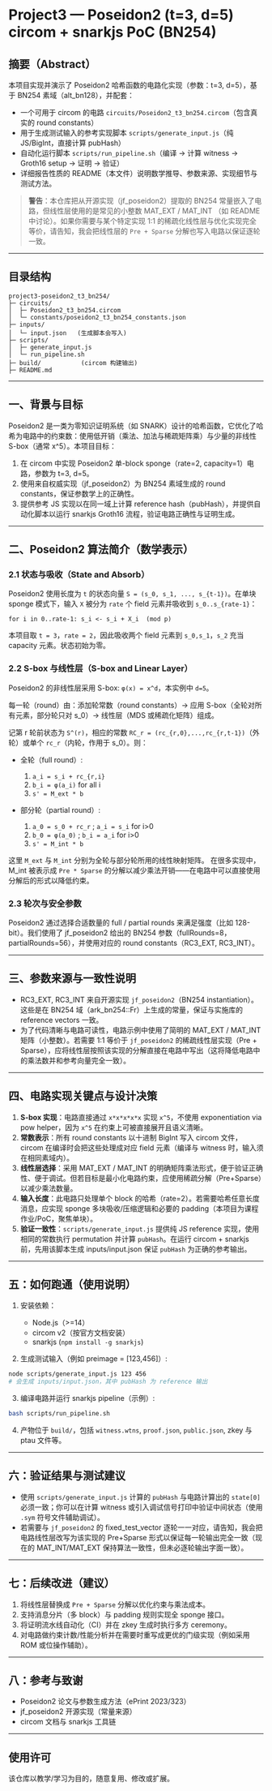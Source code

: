 # Project3 — Poseidon2 (t=3, d=5) circom + snarkjs PoC (BN254)

## 摘要（Abstract）
本项目实现并演示了 Poseidon2 哈希函数的电路化实现（参数：t=3, d=5），基于 BN254 素域（alt_bn128），并配套：
- 一个可用于 circom 的电路 `circuits/Poseidon2_t3_bn254.circom`（包含真实的 round constants）
- 用于生成测试输入的参考实现脚本 `scripts/generate_input.js`（纯 JS/BigInt，直接计算 pubHash）
- 自动化运行脚本 `scripts/run_pipeline.sh`（编译 → 计算 witness → Groth16 setup → 证明 → 验证）
- 详细报告性质的 README（本文件）说明数学推导、参数来源、实现细节与测试方法。

> **警告**：本仓库把从开源实现（jf_poseidon2）提取的 BN254 常量嵌入了电路，但线性层使用的是常见的小整数 MAT_EXT / MAT_INT （如 README 中讨论）。如果你需要与某个特定实现 1:1 的稀疏化线性层与优化实现完全等价，请告知，我会把线性层的 `Pre + Sparse` 分解也写入电路以保证逐轮一致。

---
## 目录结构
```
project3-poseidon2_t3_bn254/
├─ circuits/
│  ├─ Poseidon2_t3_bn254.circom
│  └─ constants/poseidon2_t3_bn254_constants.json
├─ inputs/
│  └─ input.json   (生成脚本会写入)
├─ scripts/
│  ├─ generate_input.js
│  └─ run_pipeline.sh
├─ build/           (circom 构建输出)
├─ README.md
```

---
## 一、背景与目标
Poseidon2 是一类为零知识证明系统（如 SNARK）设计的哈希函数，它优化了哈希为电路中的约束数：使用低开销（乘法、加法与稀疏矩阵乘）与少量的非线性 S-box（通常 x^5）。本项目目标：
1. 在 circom 中实现 Poseidon2 单-block sponge（rate=2, capacity=1）电路，参数为 t=3, d=5。
2. 使用来自权威实现（jf_poseidon2）为 BN254 素域生成的 round constants，保证参数学上的正确性。
3. 提供参考 JS 实现以在同一域上计算 reference hash（pubHash），并提供自动化脚本以运行 snarkjs Groth16 流程，验证电路正确性与证明生成。

---
## 二、Poseidon2 算法简介（数学表示）

### 2.1 状态与吸收（State and Absorb）
Poseidon2 使用长度为 `t` 的状态向量 `S = (s_0, s_1, ..., s_{t-1})`。在单块 sponge 模式下，输入 `X` 被分为 `rate` 个 field 元素并吸收到 `s_0..s_{rate-1}`：
```
for i in 0..rate-1: s_i <- s_i + X_i  (mod p)
```

本项目取 `t = 3`，`rate = 2`，因此吸收两个 field 元素到 `s_0,s_1`，`s_2` 充当 capacity 元素。状态初始为零。

### 2.2 S-box 与线性层（S-box and Linear Layer）
Poseidon2 的非线性层采用 S-box: `φ(x) = x^d`，本实例中 `d=5`。

每一轮（round）由：添加轮常数（round constants）→ 应用 S-box（全轮对所有元素，部分轮只对 s_0）→ 线性层（MDS 或稀疏化矩阵）组成。

记第 r 轮前状态为 `S^(r)`，相应的常数 `RC_r = (rc_{r,0},...,rc_{r,t-1})`（外轮）或单个 `rc_r`（内轮，作用于 s_0）。则：
- 全轮（full round）:
  1. `a_i = s_i + rc_{r,i}`
  2. `b_i = φ(a_i)` for all i
  3. `s' = M_ext * b`

- 部分轮（partial round）:
  1. `a_0 = s_0 + rc_r` ; `a_i = s_i` for i>0
  2. `b_0 = φ(a_0)` ; `b_i = a_i` for i>0
  3. `s' = M_int * b`

这里 `M_ext` 与 `M_int` 分别为全轮与部分轮所用的线性映射矩阵。
在很多实现中，M_int 被表示成 `Pre * Sparse` 的分解以减少乘法开销——在电路中可以直接使用分解后的形式以降低约束。

### 2.3 轮次与安全参数
Poseidon2 通过选择合适数量的 full / partial rounds 来满足强度（比如 128-bit）。我们使用了 jf_poseidon2 给出的 BN254 参数（fullRounds=8，partialRounds=56），并使用对应的 round constants（RC3_EXT, RC3_INT）。

---
## 三、参数来源与一致性说明
- RC3_EXT, RC3_INT 来自开源实现 `jf_poseidon2`（BN254 instantiation）。这些是在 BN254 域（ark_bn254::Fr）上生成的常量，保证与实施库的 reference vectors 一致。
- 为了代码清晰与电路可读性，电路示例中使用了简明的 MAT_EXT / MAT_INT 矩阵（小整数）。若需要 1:1 等价于 `jf_poseidon2` 的稀疏线性层实现（Pre + Sparse），应将线性层按照该实现的分解直接在电路中写出（这将降低电路中的乘法数并和参考向量完全一致）。

---
## 四、电路实现关键点与设计决策
1. **S-box 实现**：电路直接通过 `x*x*x*x*x` 实现 `x^5`，不使用 exponentiation via pow helper，因为 `x^5` 在约束上可被直接展开且语义清晰。
2. **常数表示**：所有 round constants 以十进制 BigInt 写入 circom 文件，circom 在编译时会把这些处理成对应 field 元素（编译与 witness 时，输入须在相同素域内）。
3. **线性层选择**：采用 MAT_EXT / MAT_INT 的明确矩阵乘法形式，便于验证正确性、便于调试。但若目标是最小化电路约束，应使用稀疏分解（Pre+Sparse）以减少乘法数量。
4. **输入长度**：此电路只处理单个 block 的哈希（rate=2）。若需要哈希任意长度消息，应实现 sponge 多块吸收/压缩逻辑和必要的 padding（本项目为课程作业/PoC，聚焦单块）。
5. **验证一致性**：`scripts/generate_input.js` 提供纯 JS reference 实现，使用相同的常数执行 permutation 并计算 `pubHash`。在运行 circom + snarkjs 前，先用该脚本生成 inputs/input.json 保证 `pubHash` 为正确的参考输出。

---
## 五：如何跑通（使用说明）
1. 安装依赖：
   - Node.js（>=14）
   - circom v2（按官方文档安装）
   - snarkjs (`npm install -g snarkjs`)

2. 生成测试输入（例如 preimage = [123,456]）:
```bash
node scripts/generate_input.js 123 456
# 会生成 inputs/input.json，其中 pubHash 为 reference 输出
```

3. 编译电路并运行 snarkjs pipeline（示例）:
```bash
bash scripts/run_pipeline.sh
```

4. 产物位于 `build/`，包括 `witness.wtns`, `proof.json`, `public.json`, zkey 与 ptau 文件等。

---
## 六：验证结果与测试建议
- 使用 `scripts/generate_input.js` 计算的 `pubHash` 与电路计算出的 `state[0]` 必须一致；你可以在计算 witness 或引入调试信号打印中验证中间状态（使用 `.sym` 符号文件辅助调试）。
- 若需要与 `jf_poseidon2` 的 fixed_test_vector 逐轮一一对应，请告知，我会把电路线性层改写为该实现的 Pre+Sparse 形式以保证每一轮输出完全一致（现在的 MAT_INT/MAT_EXT 保持算法一致性，但未必逐轮输出字面一致）。

---
## 七：后续改进（建议）
1. 将线性层替换成 `Pre + Sparse` 分解以优化约束与乘法成本。
2. 支持消息分片（多 block）与 padding 规则实现全 sponge 接口。
3. 将证明流水线自动化（CI）并在 zkey 生成时执行多方 ceremony。
4. 对电路做约束计数/性能分析并在需要时重写成更优的门级实现（例如采用 ROM 或位操作辅助）。

---
## 八：参考与致谢
- Poseidon2 论文与参数生成方法（ePrint 2023/323）
- jf_poseidon2 开源实现（常量来源）
- circom 文档与 snarkjs 工具链

---
## 使用许可
该仓库以教学/学习为目的，随意复用、修改或扩展。
